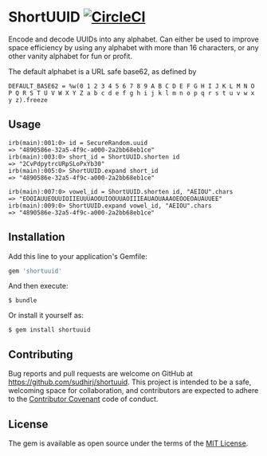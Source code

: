# ShortUUID [![CircleCI](https://circleci.com/gh/sudhirj/shortuuid.svg?style=svg)](https://circleci.com/gh/sudhirj/shortuuid)

Encode and decode UUIDs into any alphabet. Can either be used to improve space efficiency by using any alphabet with more than 16 characters, or any other vanity alphabet for fun or profit.

The default alphabet is a URL safe base62, as defined by

`DEFAULT_BASE62 = %w(0 1 2 3 4 5 6 7 8 9 A B C D E F G H I J K L M N O P Q R S T U V W X Y Z a b c d e f g h i j k l m n o p q r s t u v w x y z).freeze`

## Usage

```
irb(main):001:0> id = SecureRandom.uuid
=> "4890586e-32a5-4f9c-a000-2a2bb68eb1ce"
irb(main):003:0> short_id = ShortUUID.shorten id
=> "2CvPdpytrcURpSLoPxYb30"
irb(main):005:0> ShortUUID.expand short_id
=> "4890586e-32a5-4f9c-a000-2a2bb68eb1ce"

irb(main):007:0> vowel_id = ShortUUID.shorten id, "AEIOU".chars
=> "EOOIAUUEOUUIOIIEUUUAOOUIOOUUAOIIIEAUAOUAAAOEOOEOAUAUUEE"
irb(main):009:0> ShortUUID.expand vowel_id, "AEIOU".chars
=> "4890586e-32a5-4f9c-a000-2a2bb68eb1ce"
```

## Installation

Add this line to your application's Gemfile:

```ruby
gem 'shortuuid'
```

And then execute:

    $ bundle

Or install it yourself as:

    $ gem install shortuuid


## Contributing

Bug reports and pull requests are welcome on GitHub at https://github.com/sudhirj/shortuuid. This project is intended to be a safe, welcoming space for collaboration, and contributors are expected to adhere to the [Contributor Covenant](http://contributor-covenant.org) code of conduct.


## License

The gem is available as open source under the terms of the [MIT License](http://opensource.org/licenses/MIT).

